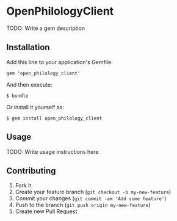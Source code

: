 # OpenPhilologyClient

TODO: Write a gem description

## Installation

Add this line to your application's Gemfile:

    gem 'open_philology_client'

And then execute:

    $ bundle

Or install it yourself as:

    $ gem install open_philology_client

## Usage

TODO: Write usage instructions here

## Contributing

1. Fork it
2. Create your feature branch (`git checkout -b my-new-feature`)
3. Commit your changes (`git commit -am 'Add some feature'`)
4. Push to the branch (`git push origin my-new-feature`)
5. Create new Pull Request
